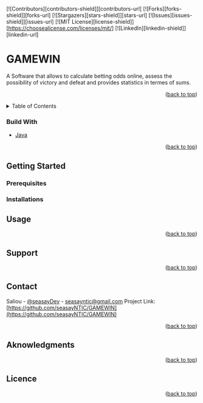 <div id="top" ></div>
<!-- PROJECT SHIELDS -->

[![Contributors][contributors-shield]][contributors-url]
[![Forks][forks-shield]][forks-url]
[![Stargazers][stars-shield]][stars-url]
[![Issues][issues-shield]][issues-url]
[![MIT License][license-shield]][https://choosealicense.com/licenses/mit/]
[![LinkedIn][linkedin-shield]][linkedin-url]



# GAMEWIN

<!-- About the project-->
<div id="about">
A Software that allows to calculate betting odds online, assess the possibility of victory and defeat and provides statistics in termes of sums.
</div>
<p align="right" >(<a href="#top">back to top</a>)</p>
<!-- TABLE OF CONTENTS -->
<details>
    <summary>Table of Contents</summary>
    <ol>
        <li>   
         <a href="#about" >About</a>
        <ul>
        <li><a href="#built-with">Build With</a></li>
       </ul>
        </li>
        <li>  <a href="#getting-started">Getting Started </a> 
        <ul>
        <li><a href="#prerequisites" >Prerequisites</a></li>
        <li><a href="#installations">Installations</a></li>
        </ul>

   </li>
   <li>
    <a href="#usage">Usage</a>
  </li>
    <li><a href="#support">Support</a></li>
    <li><a href="#contact">Contact</a></li>   
    <li><a href="#acknowledgments">Acknowledgments</a></li>
    <li><a href="#licence">Licence</a></li>
</ol> 
</details>

<!-- Build with-->
### Build With 
* [Java](#)
<p align="right" >(<a href="#top">back to top</a>)</p>

<!-- GETTING STARTED --> 
## Getting Started 




### Prerequisites 



### Installations 


<!-- USAGE -->
## Usage
<p align="right" >(<a href="#top">back to top</a>)</p>

<!-- SUPPORT -->
## Support 
<p align="right" >(<a href="#top">back to top</a>)</p>

<!-- CONTACT -->
## Contact 
Saliou - [@seasayDev](https://twitter.com/seasayDev) - seasayntic@gmail.com
Project Link: [https://github.com/seasayNTIC/GAMEWIN](https://github.com/seasayNTIC/GAMEWIN)
<p align="right" >(<a href="#top">back to top</a>)</p>



<!-- ACKNOWLEDGMENTS -->
## Aknowledgments
<p align="right" >(<a href="#top">back to top</a>)</p>

<!-- LICENCE -->
## Licence 
<p align="right" >(<a href="#top">back to top</a>)</p>


